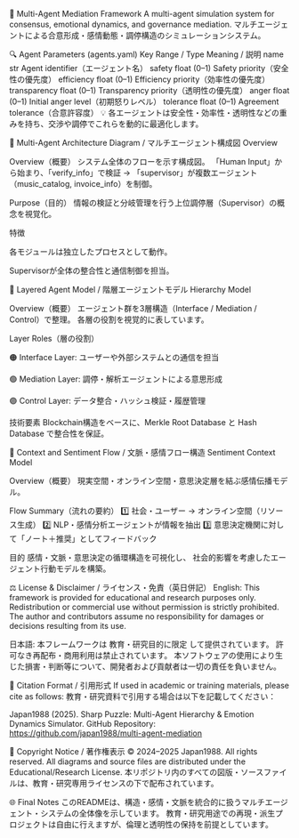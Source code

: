 📘 Multi-Agent Mediation Framework
A multi-agent simulation system for consensus, emotional dynamics, and governance mediation.
マルチエージェントによる合意形成・感情動態・調停構造のシミュレーションシステム。

🔍 Agent Parameters (agents.yaml)
Key	Range / Type	Meaning / 説明
name	str	Agent identifier（エージェント名）
safety	float (0–1)	Safety priority（安全性の優先度）
efficiency	float (0–1)	Efficiency priority（効率性の優先度）
transparency	float (0–1)	Transparency priority（透明性の優先度）
anger	float (0–1)	Initial anger level（初期怒りレベル）
tolerance	float (0–1)	Agreement tolerance（合意許容度）
💡 各エージェントは安全性・効率性・透明性などの重みを持ち、交渉や調停でこれらを動的に最適化します。

🧠 Multi-Agent Architecture Diagram / マルチエージェント構成図
Overview

Overview（概要）
システム全体のフローを示す構成図。
「Human Input」から始まり、「verify_info」で検証 → 「supervisor」が複数エージェント（music_catalog, invoice_info）を制御。

Purpose（目的）
情報の検証と分岐管理を行う上位調停層（Supervisor）の概念を視覚化。

特徴

各モジュールは独立したプロセスとして動作。

Supervisorが全体の整合性と通信制御を担当。

🧩 Layered Agent Model / 階層エージェントモデル
Hierarchy Model

Overview（概要）
エージェント群を3層構造（Interface / Mediation / Control）で整理。
各層の役割を視覚的に表しています。

Layer Roles（層の役割）

🟠 Interface Layer: ユーザーや外部システムとの通信を担当

🟢 Mediation Layer: 調停・解析エージェントによる意思形成

🟣 Control Layer: データ整合・ハッシュ検証・履歴管理

技術要素
Blockchain構造をベースに、Merkle Root Database と Hash Database で整合性を保証。

💫 Context and Sentiment Flow / 文脈・感情フロー構造
Sentiment Context Model

Overview（概要）
現実空間・オンライン空間・意思決定層を結ぶ感情伝播モデル。

Flow Summary（流れの要約）
1️⃣ 社会・ユーザー → オンライン空間（リソース生成）
2️⃣ NLP・感情分析エージェントが情報を抽出
3️⃣ 意思決定機関に対して「ノート＋推奨」としてフィードバック

目的
感情・文脈・意思決定の循環構造を可視化し、
社会的影響を考慮したエージェント行動モデルを構築。

⚖️ License & Disclaimer / ライセンス・免責（英日併記）
English:
This framework is provided for educational and research purposes only.
Redistribution or commercial use without permission is strictly prohibited.
The author and contributors assume no responsibility for damages or decisions resulting from its use.

日本語:
本フレームワークは 教育・研究目的に限定 して提供されています。
許可なき再配布・商用利用は禁止されています。
本ソフトウェアの使用により生じた損害・判断等について、開発者および貢献者は一切の責任を負いません。

🧾 Citation Format / 引用形式
If used in academic or training materials, please cite as follows:
教育・研究資料で引用する場合は以下を記載してください：

Japan1988 (2025). Sharp Puzzle: Multi-Agent Hierarchy & Emotion Dynamics Simulator.
GitHub Repository: https://github.com/japan1988/multi-agent-mediation

🪪 Copyright Notice / 著作権表示
© 2024–2025 Japan1988. All rights reserved.
All diagrams and source files are distributed under the Educational/Research License.
本リポジトリ内のすべての図版・ソースファイルは、教育・研究専用ライセンスの下で配布されています。

🌐 Final Notes
このREADMEは、構造・感情・文脈を統合的に扱うマルチエージェント・システムの全体像を示しています。
教育・研究用途での再現・派生プロジェクトは自由に行えますが、倫理と透明性の保持を前提としています。
